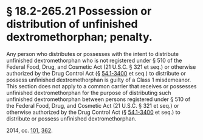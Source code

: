 # § 18.2-265.21 Possession or distribution of unfinished dextromethorphan; penalty.

<p>Any person who distributes or possesses with the intent to distribute unfinished dextromethorphan who is not registered under § 510 of the Federal Food, Drug, and Cosmetic Act (21 U.S.C. § 321 et seq.) or otherwise authorized by the Drug Control Act (§ <a href='http://law.lis.virginia.gov/vacode/54.1-3400/'>54.1-3400</a> et seq.) to distribute or possess unfinished dextromethorphan is guilty of a Class 1 misdemeanor. This section does not apply to a common carrier that receives or possesses unfinished dextromethorphan for the purpose of distributing such unfinished dextromethorphan between persons registered under § 510 of the Federal Food, Drug, and Cosmetic Act (21 U.S.C. § 321 et seq.) or otherwise authorized by the Drug Control Act (§ <a href='http://law.lis.virginia.gov/vacode/54.1-3400/'>54.1-3400</a> et seq.) to distribute or possess unfinished dextromethorphan.</p><p>2014, cc. <a href='http://lis.virginia.gov/cgi-bin/legp604.exe?141+ful+CHAP0101'>101</a>, <a href='http://lis.virginia.gov/cgi-bin/legp604.exe?141+ful+CHAP0362'>362</a>.</p>